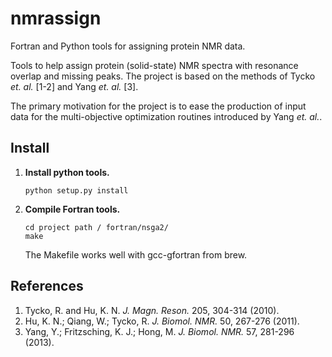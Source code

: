 nmrassign
=========
Fortran and Python tools for assigning protein NMR data.

Tools to help assign protein (solid-state) NMR spectra with resonance
overlap and missing peaks.  The project is based on the methods of Tycko *et.
al.* [1-2] and Yang *et. al.* [3].

The primary motivation for the project is to ease the production of input data
for the multi-objective optimization routines introduced by Yang *et. al.*.

Install
-------

1. **Install python tools.**
   ```
   python setup.py install
   ```

2. **Compile Fortran tools.**
   ```
   cd project path / fortran/nsga2/
   make
   ```
   The Makefile works well with gcc-gfortran from brew.

References
----------

1. Tycko, R. and Hu, K. N. *J. Magn. Reson.* 205, 304-314 (2010).
2. Hu, K. N.; Qiang, W.; Tycko, R. *J. Biomol. NMR.* 50, 267-276 (2011).
3. Yang, Y.; Fritzsching, K. J.; Hong, M. *J. Biomol. NMR.* 57, 281-296
   (2013).
